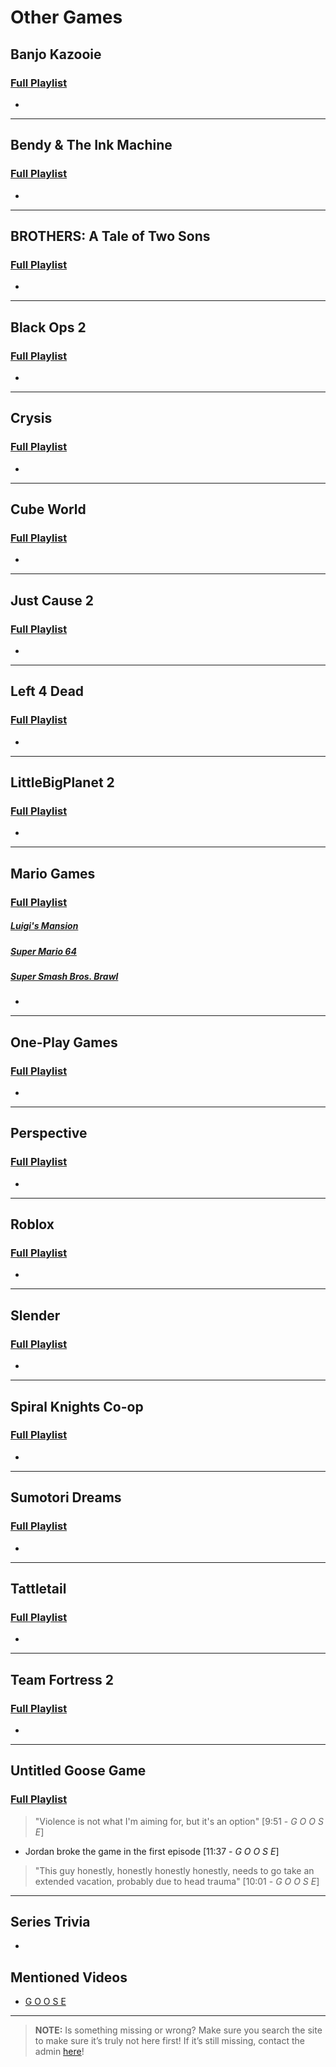 # Other Games
 
 
## **Banjo Kazooie**  
### [Full Playlist](https://www.youtube.com/playlist?list=PLwljWXtmIKiSlz620-NbpDD2Pr-UZ-XIB)
- 
----
## **Bendy & The Ink Machine**  
### [Full Playlist](https://www.youtube.com/playlist?list=PLwljWXtmIKiQW0f5-_TKiOzfpB3amsv_z)
- 
----
## **BROTHERS: A Tale of Two Sons**  
### [Full Playlist](https://www.youtube.com/playlist?list=PLwljWXtmIKiRgAcZL1tnOcfTPCd791XWd)
- 
----
## **Black Ops 2**  
### [Full Playlist](https://www.youtube.com/playlist?list=PLwljWXtmIKiTK0nAQkDyuIq3z6IEllM5n)
- 
----
## **Crysis**  
### [Full Playlist](https://www.youtube.com/playlist?list=PLwljWXtmIKiTAnkvQ9xP6kfB8xpTkGwK_)
- 
----
## **Cube World**  
### [Full Playlist](https://www.youtube.com/playlist?list=PLwljWXtmIKiTz1Scqdr8aI2tk3U03Qzsh)
- 
----
## **Just Cause 2**  
### [Full Playlist](https://www.youtube.com/playlist?list=PLwljWXtmIKiSiFkYAod0Bf9GwGq-IxdFZ)
- 
----
## **Left 4 Dead**  
### [Full Playlist](https://www.youtube.com/playlist?list=PLwljWXtmIKiSdtQiHgG9YAreKK-_iGync)
- 
----
## **LittleBigPlanet 2**  
### [Full Playlist](https://www.youtube.com/playlist?list=PLwljWXtmIKiR9gVjI3hHoRwnnDR5vVRr-)
- 
----
## **Mario Games**  
### [Full Playlist](https://www.youtube.com/playlist?list=PLwljWXtmIKiQ9efzWarjlTk3y8k2jbz7H)
   ##### [Luigi's Mansion](https://www.youtube.com/playlist?list=PLwljWXtmIKiQ-vq4qZtrfS_lb5C1bozGE)
   ##### [Super Mario 64](https://www.youtube.com/playlist?list=PLwljWXtmIKiSOt3klchwGyCWcrDV-pSfl)
   ##### [Super Smash Bros. Brawl](https://www.youtube.com/playlist?list=PLwljWXtmIKiQ8d2YwixjO-BQrFvaaZC0l)
- 
----
## **One-Play Games**  
### [Full Playlist](https://www.youtube.com/playlist?list=PLwljWXtmIKiSDk0uMGLUO0GhttucfJS3I)
- 
----
## **Perspective**  
### [Full Playlist](https://www.youtube.com/playlist?list=PLwljWXtmIKiRpGNUOd8xaAzF3np7prGN3)
- 
----
## **Roblox**  
### [Full Playlist](https://www.youtube.com/playlist?list=PLwljWXtmIKiQNBmWwD1-tpei6tAdepMIo)
- 
----
## **Slender**  
### [Full Playlist](https://www.youtube.com/playlist?list=PLwljWXtmIKiQhUbm8CtV73s-4CnA0oxIa)
- 
----
## **Spiral Knights Co-op**  
### [Full Playlist](https://www.youtube.com/playlist?list=PLwljWXtmIKiSbweDodbrg1kt2gds8-J4O)
- 
----
## **Sumotori Dreams**  
### [Full Playlist](https://www.youtube.com/playlist?list=PLwljWXtmIKiR6TXk94_6-1997SmCoI1mv)
- 
----
## **Tattletail**  
### [Full Playlist](https://www.youtube.com/playlist?list=PLwljWXtmIKiSuWRrnpMBn0BBo_RpNJeI9)
- 
----
## **Team Fortress 2**  
### [Full Playlist]()
- 
----
## **Untitled Goose Game**
### [Full Playlist]()
> "Violence is not what I'm aiming for, but it's an option" [9:51 - *G O O S E*]
- Jordan broke the game in the first episode [11:37 - *G O O S E*]
> "This guy honestly, honestly honestly honestly, needs to go take an extended vacation, probably due to head trauma" [10:01 - *G O O S E*]

----
 
## Series Trivia
- 
 
## Mentioned Videos
- [G O O S E](https://youtu.be/DhNZfvpS5Xc)
 
----
 
> **NOTE:** Is something missing or wrong? Make sure you search the site to make sure it’s truly not here first! If it’s still missing, contact the admin [here](chapter_2.html)!